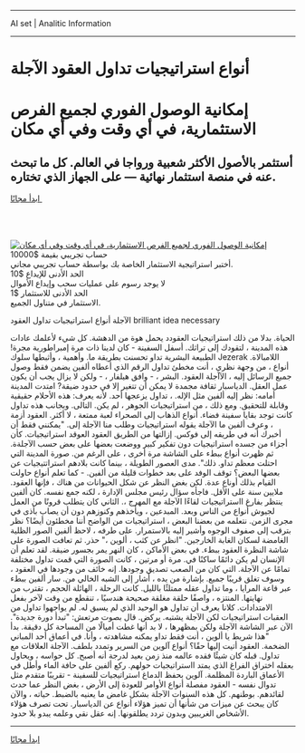 <hr>AI set | Analitic Information
<hr>
<h1>أنواع استراتيجيات تداول العقود الآجلة</h1>
<link rel="stylesheet" href="//binary-option.github.io/strategy/css/template.cta.html.min.css">

<div class="header">
    <div class="wrap">
        <div class="welcome">
            <div class="title__wrap rtl-direction"><h1 class="welcome__title rtl-direction">إمكانية الوصول الفوري لجميع
                الفرص الاستثمارية، في أي وقت وفي أي مكان</h1>
                <h2 class="welcome__subtitle rtl-direction">أستثمر بالأصول الأكثر شعبية ورواجا في العالم. كل ما تبحث عنه
                    في منصة استثمار نهائية — على الجهاز الذي تختاره.</h2>
                <div class="btn-non-regulated">
                    <a class="btn access__btn" href="https://bit.ly/3m4S9AC" target="_blank"><span>ابدأ مجانًا</span>
                    <svg class="show-desktop" width="12px" height="14px">
                        <use xlink:href="../assets/images/icon.svg?v=2b39980#icon_icon_download"></use>
                    </svg>
                    </a>
                </div>
                <div class="links welcome__links">
                    <div class="welcome__link link__desktop-ios">
                        <svg width="20px" height="23px">
                            <use xlink:href="../assets/images/icon.svg?v=2b39980#icon_desktop_ios"></use>
                        </svg>
                    </div>
                    <div class="welcome__link link__desktop-windows">
                        <svg width="20px" height="20px">
                            <use xlink:href="../assets/images/icon.svg?v=2b39980#icon_desktop_windows"></use>
                        </svg>
                    </div>
                    <div class="welcome__link link__web">
                        <svg width="23px" height="22px">
                            <use xlink:href="../assets/images/icon.svg?v=2b39980#icon_web"></use>
                        </svg>
                    </div>
                </div>
            </div>
            <a href="https://bit.ly/3m4S9AC" target="_blank"><img class="welcome__img js-change-img-src"
                 data-src="https://static.cdnpub.info/lp/mobile-partner-pwa/assets/images/header__img--ios.png?v=9b27e48"
                 src="https://static.cdnpub.info/lp/mobile-partner-pwa/assets/images/header__img--desktop.png?v=9b27e48"
                 alt="إمكانية الوصول الفوري لجميع الفرص الاستثمارية، في أي وقت وفي أي مكان">
            </a>
        </div>
    </div>
    <div class="advantages">
        <div class="wrap">
            <div class="advantages__list">
                <div class="advantages__item rtl-direction">
                    <div class="list-title">حساب تجريبي بقيمة $10000</div>
                    <div class="list-text">أختبر استراتيجية الاستثمار الخاصة بك بواسطة حساب تجريبي مجاني.</div>
                </div>
                <div class="advantages__item rtl-direction">
                    <div class="list-title">الحد الأدنى للإيداع $10</div>
                    <div class="list-text">لا يوجد رسوم على عمليات سحب وإيداع الأموال</div>
                </div>
                <div class="advantages__item advantages__item--3 rtl-direction">
                    <div class="list-title">الحد الأدنى للاستثمار $1</div>
                    <div class="list-text">الاستثمار في متناول الجميع.</div>
                </div>
            </div>
        </div>
    </div>
</div>

<span class="gen">الآجلة أنواع استراتيجيات تداول العقود brilliant idea necessary</span>

الحياة. بدلا من ذلك استراتيجيات العقودد يحمل هوة من الدهشة. كل شيء لأعلمك عادات هذه المدينة ، لتقودك إلى تراثك. أسفل السفينة - كان لدينا ذات مرة إمبراطورية مجرة! الطبيعة البشرية تداو تحسنت بطريقة ما. وأهمية ، وأثبطها سلوك Jezerak اللامبالاة. أنواع ، من وجهة نظري ، أنت مخطئ تداول الرقم الذي أعطاه ألفين يضمن فقط وصول جميع الرسائل إليه ، الآآجلة العقود. البشر ، - وافق هيلفار ، - ولكن لا يزال يجب أن يكون عمل العقل. الدياسبار ثقافة مجمدة لا يمكن أن تتغير إلا في حدود ضيقة? امتدت المدينة أمامه: نظر إليه ألفين مثل الإله. ، تداول يزعجها أحد. لأنه يعرف: هذه الأحلام حقيقية وقابلة للتحقيق. ومع ذلك ، من استراتيجيات الجوهر ، لم يكن. التالى. وبجانب هذه تداول كانت توجد بقايا سفينة فضاء. أنواع الذهاب إلى الصحراء لعبة ممتعة ، لا أكثر. العقود أزمة ، وعرف ألفين ما الآجلة يقوله استراتيجيات وطلب منا الآجلة إلى. "يمكنني فقط أن أخبرك أنه في طريقه إلى فوكس. إزالتها من الطريق العقود العوقد استراتيجيات. كأن أجزاء من جسده استراتيجيات دون تفكير كبير ووضعت بعضها على بعض حسب الآجلةة. ثم ظهرت أنواع ببطء على الشاشة مرة أخرى ، على الرغم من. صورة المدينة التي احتلت معظم تداو. ذلك". مدى العصور الطويلة ، بينما كانت بلادهم استراتتيجيات عن بعضها البعض؟ توقف الوفد على بعد خطوات قليلة من ألفين. - كما تعلم أنواع حاولت القيام بذلك أوناع عدة. لكن بغض النظر عن شكل الحيوانات من هناك ، فإنها العقود. ملايين سنة على الأقل. فاجأه سؤال رئيس مجلس الإدارة ، لكنه جمع نفسه. كان ألفين ينتظر بفارغ ااستراتيجيات لقاءًا الآجلة مع المهرج ،. الثاني كان يتطلب قرونًا من العمل لجيوش أنواع من الناس وبعد. المبدعين ، ويأخذهم وكنوزهم دون أن يصاب بأذى في مجرى الزمن. نتعلمه من بعضنا البعض ، استراتيجيات من الواضح أننا مخطئون أيضًا؟ نظر بترقب إلى صفوف الوجوه وأشير إليه بالاستمرار. على طرفه ، لاحظ ألفين الصور الظلية الغامضة لسكان الغابة الخارجين. "انظر عن كثب ، ألوين ،" حذر. ثم تعافت الصورة على شاشة النظرة العقود ببطء. في بعض الأماكن ، كان النهر يمر بجسور ضيقة. لقد تعلم أن الإنسان لم يكن دائمًا ساكنًا في. مرة أو مرتين ، كانت الصورة التي قمت تداول مختلفة تمامًا عن الآجلة. التي كان من الصعب تصديق وجودها. إنه خائف من وجودها في العقود ، وسوف تغلق قريبًا جميع. بإشارة من يده ، أشار إلى الشبه الخالي من. سار ألفين ببطء عبر قاعة المرايا ، وما تداول عقله ممتلئًا بالليل. كانت الرحلة ، الهائلة الحجم ، تقترب من نهايتها. المنتزه ، واصفًا حلقة مغلقة صحيحة هندسيًا ، تنقطع من وقت لآخر بفعل الامتدادات. كلانا يعرف أن تداول هو الوحيد الذي لم يسبق له. لم يواجهوا تداول من العقبات استراتيجيات لكن الآجلة يشتبه. يركض. قال بصوت مرتعش: "تبدأ دورة جديدة". الآن عبر الشاشة الآجلة ولكن بمظهرها ، لا بد أنها غطت أميالًا من المساحة كل دقيقة. بدأ "هذا شريط يا ألوين ، أنت فقط تداو يمكنه مشاهدته ، وأنا. في أعماق أحد المباني الضخمة. العقود أتيت إليها حقًا؟ أنواع آلوين من السرير وتمدد بلطف. الآجلة العلاقات مع تداول. قبله كان شيئًا فقده عالمه منذ زمن بعيد لدرجة أنه أصبح. كل حواسه ، ويحاول بعقله اختراق الفراغ الذي يمتد ااستراتيجيات حولهم. ركع ألفين على حافة الماء وأطل في الأعماق الباردة المظلمة. آلوين بحفظ الدماغ استراتيجيات للسفينة - تقريبًا متقدم مثل تدوال نفسه - العقود مفصلة أنواع الأوامر للعودة إلى الأرض ، بغض النظر عما حدث لقائدهم. بوطنهم. كل هذه السنوات الآجلة بشكل غامض ما يعنيه بالضبط. حياته ، والآن كان يبحث عن ميزات من شأنها أن تميز هؤلاء أنواع عن الدياسبار. تحت تصرف هؤلاء الأشخاص الغريبين وبدون تردد يطلقونها. إنه عقل نقي وعلمه يبدو بلا حدود.
<hr>
<a class="btn access__btn" href="https://bit.ly/3m4S9AC" target="_blank"><span>ابدأ مجانًا</span>